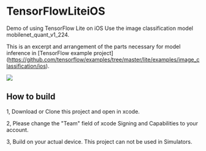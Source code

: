 # TensorFlowLiteiOS

Demo of using TensorFlow Lite on iOS
Use the image classification model mobilenet_quant_v1_224. 

This is an excerpt and arrangement of the parts necessary for model inference in [TensorFlow example project] (https://github.com/tensorflow/examples/tree/master/lite/examples/image_classification/ios).

<img src="https://user-images.githubusercontent.com/23278992/144730494-b54b113f-3376-43f3-8493-be9406164bc7.gif">

## How to build
1, Download or Clone this project and open in xcode.

2, Please change the "Team" field of xcode Signing and Capabilities to your account.

3, Build on your actual device. This project can not be used in Simulators.

